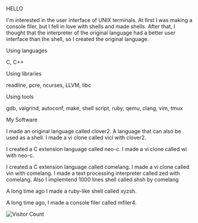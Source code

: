 HELLO

I'm interested in the user interface of UNIX terminals. At first I was making a console filer, but I fell in love with shells and made shells. After that, I thought that the interpreter of the original language had a better user interface than the shell, so I created the original language.

Using languages

C, C++

Using libraries

readline, pcre, ncurses, LLVM, libc

Using tools

gdb, valgrind, autoconf, make, shell script, ruby, qemu, clang, vim, tmux

My Software

I made an original language called clover2. A language that can also be used as a shell. I made a vi clone called vicl with clover2.

I created a C extension language called neo-c. I made a vi clone called wi with neo-c.

I created a C extension language called comelang. I made a vi clone called vin with comelang. I made a text processing interpreter called zed with comelang. Also I implemtend 1000 lines shell called shsh by comelang

A long time ago I made a ruby-like shell called xyzsh.

A long time ago, I made a console filer called mfiler4.

![Visitor Count](https://profile-counter.glitch.me/ab25cq/count.svg)

